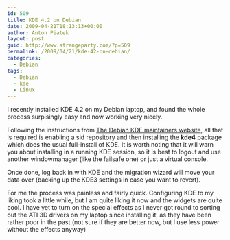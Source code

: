 ```yaml
---
id: 509
title: KDE 4.2 on Debian
date: 2009-04-21T18:13:13+00:00
author: Anton Piatek
layout: post
guid: http://www.strangeparty.com/?p=509
permalink: /2009/04/21/kde-42-on-debian/
categories:
  - Debian
tags:
  - Debian
  - kde
  - Linux
---
```

I recently installed KDE 4.2 on my Debian laptop, and found the whole process surpisingly easy and now working very nicely.

Following the instructions from [The Debian KDE maintainers website](http://pkg-kde.alioth.debian.org/kde4.html), all that is required is enabling a sid repository and then installing the **kde4** package which does the usual full-install of KDE. It is worth noting that it will warn you about installing in a running KDE session, so it is best to logout and use another windowmanager (like the failsafe one) or just a virtual console.

Once done, log back in with KDE and the migration wizard will move your data over (backing up the KDE3 settings in case you want to revert).

For me the process was painless and fairly quick. Configuring KDE to my liking took a little while, but I am quite liking it now and the widgets are quite cool. I have yet to turn on the special effects as I never got round to sorting out the ATI 3D drivers on my laptop since installing it, as they have been rather poor in the past (not sure if they are better now, but I use less power without the effects anyway)